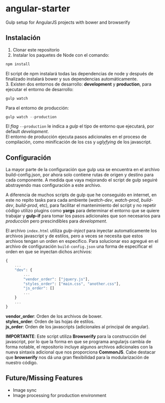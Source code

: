 # angular-starter
Gulp setup for AngularJS projects with bower and browserify

## Instalación

1. Clonar este repositorio
2. Instalar los paquetes de Node con el comando:
```javascript
npm install
```
El script de npm instalará todas las dependencias de node y después de finalizado instalará bower y sus dependencias automáticamente.  
3. Existen dos entornos de desarrollo: **development** y **production**, para ejecutar el entorno de desarrollo:

```javascript
gulp watch
```

Para el entorno de producción:

```javascript
gulp watch --production
```

El *flag* `--production` le indica a *gulp* el tipo de entorno que ejecutará, por default *development*.  
El entorno de producción ejecuta pasos adicionales en el proceso de compilación, como minificación de los css y *uglyfying* de los javascript.

## Configuración

La mayor parte de la configuración que gulp usa se encuentra en el archivo build-config.json, por ahora solo contiene rutas de origen y destino para cada componente. A medida que vaya mejorando el script de gulp seguiré abstrayendo mas configuración a este archivo.

A diferencia de muchos scripts de gulp que he conseguido en internet, en este no repito tasks para cada ambiente (*watch-dev*, *watch-prod*, *build-dev*, *build-prod*, etc), para facilitar el mantenimiento del script y no repetir código utilizo plugins como **yargs** para determinar el entorno que se quiere trabajar y **gulp-if** para tomar los pasos adicionales que son necesarios para *producción* pero prescindibles para *development*.

El archivo `index.html` utiliza *gulp-inject* para inyectar automaticamente los archivos javascript y de estilos, pero a veces se necesita que estos archivos tengan un orden en especifico. Para solucionar eso agregué en el archivo de configuración `build-config.json` una forma de especificar el orden en que se inyectan dichos archivos:

```javascript
{
    ...
    "dev": {
        ...
        "vendor_order": ["jquery.js"],
        "styles_order": ["main.css", "another.css"],
        "js_order": []
        ...
    }
    ...
}
```

**vendor_order**: Orden de los archivos de bower.  
**styles_order**: Orden de las hojas de estilos.  
**js_order**: Orden de los javascripts (adicionales al principal de angular).

**IMPORTANTE**: Este script utiliza **Browserify** para la construcción del javascript, por lo que la forma en que se programa angularjs cambia de forma notable, el repositorio incluye algunos archivos adicionales con la nueva sintaxis adicional que nos proporciona **CommonJS**. Cabe destacar que **browserify** nos dá una gran flexibilidad para la modularización de nuestro código.  

## Future/Missing Features

* Image sync
* Image processing for production environment

